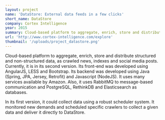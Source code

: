 ```yaml
---
layout: project
name: 'DataStore: External data feeds in a few clicks'
short_name: DataStore
company: Cortex Intelligence
year: 2015
summary: Cloud-based platform to aggregate, enrich, store and distribute structured and non-structured data, as crawled news, indexes and social media posts.
url: 'http://www.cortex-intelligence.com/explore'
thumbnail: '/uploads/project_datastore.png'
---
```

Cloud-based platform to aggregate, enrich, store and distribute structured and
non-structured data, as crawled news, indexes and social media posts.
Currently, it is in its second version. Its front-end was developed using
AngularJS, LESS and Bootstrap. Its backend was developed using Java (Spring,
JPA, Jersey, Retrofit) and Javascript (NodeJS). It uses many services
available by Amazon. Also, it uses RabbitMQ to message-based communication and
PostgreSQL, RethinkDB and Elasticsearch as databases.


In its first version, it could collect data using a robust scheduler system.
It monitored new demands and scheduled specific crawlers to collect a given
data and deliver it directly to DataStore.
